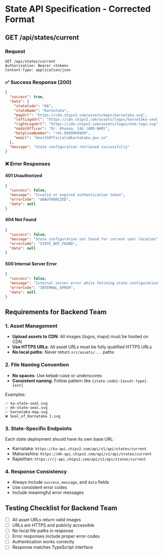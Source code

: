 # State API Specification - Corrected Format

## GET /api/states/current

### Request
```http
GET /api/states/current
Authorization: Bearer <token>
Content-Type: application/json
```

### ✅ Success Response (200)
```json
{
  "success": true,
  "data": {
    "stateCode": "KA",
    "stateName": "Karnataka",
    "mapUrl": "https://cdn.chipv2.com/assets/maps/karnataka.svg",
    "leftLogoUrl": "https://cdn.chipv2.com/assets/logos/karnataka-seal.svg",
    "rightLogoUrl": "https://cdn.chipv2.com/assets/logos/nhm-logo.svg",
    "nodalOfficer": "Dr. Khanna, IAS (AMD-NHM)",
    "helplineNumber": "+91-9999999999",
    "email": "HealthOfficials@karnataka.gov.in"
  },
  "message": "State configuration retrieved successfully"
}
```

### ❌ Error Responses

#### 401 Unauthorized
```json
{
  "success": false,
  "message": "Invalid or expired authentication token",
  "errorCode": "UNAUTHORIZED",
  "data": null
}
```

#### 404 Not Found
```json
{
  "success": false,
  "message": "State configuration not found for current user location",
  "errorCode": "STATE_NOT_FOUND", 
  "data": null
}
```

#### 500 Internal Server Error
```json
{
  "success": false,
  "message": "Internal server error while fetching state configuration",
  "errorCode": "INTERNAL_ERROR",
  "data": null
}
```

## Requirements for Backend Team

### 1. Asset Management
- **Upload assets to CDN**: All images (logos, maps) must be hosted on CDN
- **Use HTTPS URLs**: All asset URLs must be fully qualified HTTPS URLs
- **No local paths**: Never return `src/assets/...` paths

### 2. File Naming Convention
- **No spaces**: Use kebab-case or underscores
- **Consistent naming**: Follow pattern like `{state-code}-{asset-type}.{ext}`

Examples:
```
✅ ka-state-seal.svg
✅ mh-state-seal.svg  
✅ karnataka-map.svg
❌ Seal_of_Karnataka 1.svg
```

### 3. State-Specific Endpoints
Each state deployment should have its own base URL:
- Karnataka: `https://ka-api.chipv2.com/api/v1/api/states/current`
- Maharashtra: `https://mh-api.chipv2.com/api/v1/api/states/current`
- Rajasthan: `https://rj-api.chipv2.com/api/v1/api/states/current`

### 4. Response Consistency
- Always include `success`, `message`, and `data` fields
- Use consistent error codes
- Include meaningful error messages

## Testing Checklist for Backend Team

- [ ] All asset URLs return valid images
- [ ] URLs are HTTPS and publicly accessible
- [ ] No local file paths in response
- [ ] Error responses include proper error codes
- [ ] Authentication works correctly
- [ ] Response matches TypeScript interface